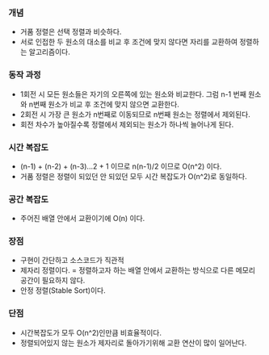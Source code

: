 ### 개념
- 거품 정렬은 선택 정렬과 비슷하다.
- 서로 인접한 두 원소의 대소를 비교 후 조건에 맞지 않다면 자리를 교환하여 정렬하는 알고리즘이다.
### 동작 과정
- 1회전 시 모든 원소들은 자기의 오른쪽에 있는 원소와 비교한다. 그럼 n-1 번째 원소와 n번째 원소가 비교 후 조건에 맞지 않으면 교환한다.
- 2회전 시 가장 큰 원소가 n번째로 이동되므로 n번째 원소는 정렬에서 제외된다.
- 회전 차수가 높아질수록 정렬에서 제외되는 원소가 하나씩 늘어나게 된다.
### 시간 복잡도
- (n-1) + (n-2) + (n-3)...2 + 1 이므로 n(n-1)/2 이므로 O(n^2) 이다.
- 거품 정렬은 정렬이 되있던 안 되있던 모두 시간 복잡도가 O(n^2)로 동일하다.
### 공간 복잡도
- 주어진 배열 안에서 교환이기에 O(n) 이다.
### 장점
- 구현이 간단하고 소스코드가 직관적
- 제자리 정렬이다. = 정렬하고자 하는 배열 안에서 교환하는 방식으로 다른 메모리 공간이 필요하지 않다.
- 안정 정렬(Stable Sort)이다.
### 단점
- 시간복잡도가 모두 O(n^2)인만큼 비효율적이다.
- 정렬되어있지 않는 원소가 제자리로 돌아가기위해 교환 연산이 많이 일어난다.
